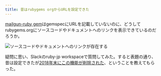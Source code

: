 ```yaml
---
title: 昔はrubygems orgからURLを設定できた
---
```

[mailgun-ruby gem](https://rubygems.org/gems/mailgun-ruby)はgemspecにURLを記載していないのに、どうしてrubygems.orgにソースコードやドキュメントへのリンクを表示できているのだろうか。

![](https://lh5.googleusercontent.com/-y83saqKtVXq-rDc3eEbSJnGY3v8sVicKx19TvSenQ5S3wk9SXllz6U5lTzqOaEoT9-nHPrCsknLX7NVseruY1I7fZ_5tLFSy4Usv99V_-VJWZ7r5aMUX9xqZbjyd-GcR0KFtOC46_io_6UB4PRp8RoabbK2vv1nwi3l9kJPiTahSxsxR7cmFskOkarf "ソースコードやドキュメントへのリンクが存在する")

疑問に思い、Slackのruby-jp workspaceで質問してみた。すると表題の通り、昔は設定できたが[2018年末にこの機能が削除された](https://github.com/rubygems/rubygems.org/pull/1815)、ということを教えてもらった。
